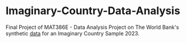 # Imaginary-Country-Data-Analysis
Final Project of MAT386E - Data Analysis Project on The World Bank's synthetic [data]("https://microdata.worldbank.org/index.php/catalog/5906/study-description") for an Imaginary Country Sample 2023. 
